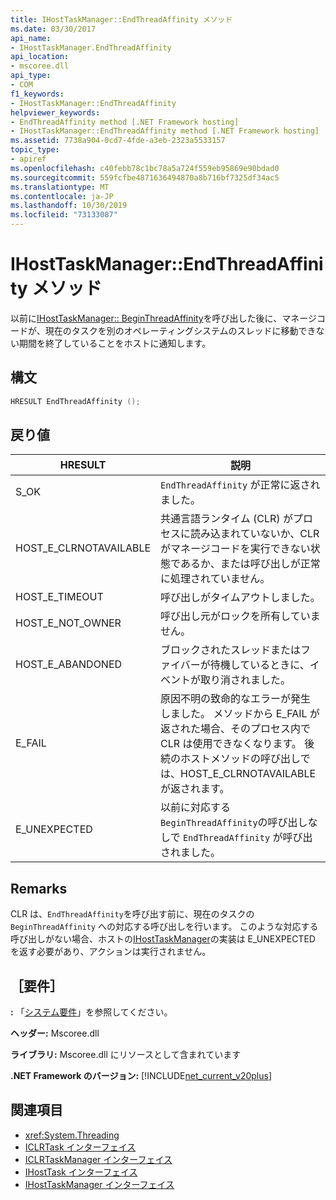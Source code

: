 ```yaml
---
title: IHostTaskManager::EndThreadAffinity メソッド
ms.date: 03/30/2017
api_name:
- IHostTaskManager.EndThreadAffinity
api_location:
- mscoree.dll
api_type:
- COM
f1_keywords:
- IHostTaskManager::EndThreadAffinity
helpviewer_keywords:
- EndThreadAffinity method [.NET Framework hosting]
- IHostTaskManager::EndThreadAffinity method [.NET Framework hosting]
ms.assetid: 7738a904-0cd7-4fde-a3eb-2323a5533157
topic_type:
- apiref
ms.openlocfilehash: c40febb78c1bc78a5a724f559eb95869e90bdad0
ms.sourcegitcommit: 559fcfbe4871636494870a8b716bf7325df34ac5
ms.translationtype: MT
ms.contentlocale: ja-JP
ms.lasthandoff: 10/30/2019
ms.locfileid: "73133087"
---
```

# <a name="ihosttaskmanagerendthreadaffinity-method"></a>IHostTaskManager::EndThreadAffinity メソッド
以前に[IHostTaskManager:: BeginThreadAffinity](../../../../docs/framework/unmanaged-api/hosting/ihosttaskmanager-beginthreadaffinity-method.md)を呼び出した後に、マネージコードが、現在のタスクを別のオペレーティングシステムのスレッドに移動できない期間を終了していることをホストに通知します。  
  
## <a name="syntax"></a>構文  
  
```cpp  
HRESULT EndThreadAffinity ();  
```  
  
## <a name="return-value"></a>戻り値  
  
|HRESULT|説明|  
|-------------|-----------------|  
|S_OK|`EndThreadAffinity` が正常に返されました。|  
|HOST_E_CLRNOTAVAILABLE|共通言語ランタイム (CLR) がプロセスに読み込まれていないか、CLR がマネージコードを実行できない状態であるか、または呼び出しが正常に処理されていません。|  
|HOST_E_TIMEOUT|呼び出しがタイムアウトしました。|  
|HOST_E_NOT_OWNER|呼び出し元がロックを所有していません。|  
|HOST_E_ABANDONED|ブロックされたスレッドまたはファイバーが待機しているときに、イベントが取り消されました。|  
|E_FAIL|原因不明の致命的なエラーが発生しました。 メソッドから E_FAIL が返された場合、そのプロセス内で CLR は使用できなくなります。 後続のホストメソッドの呼び出しでは、HOST_E_CLRNOTAVAILABLE が返されます。|  
|E_UNEXPECTED|以前に対応する `BeginThreadAffinity`の呼び出しなしで `EndThreadAffinity` が呼び出されました。|  
  
## <a name="remarks"></a>Remarks  
 CLR は、`EndThreadAffinity`を呼び出す前に、現在のタスクの `BeginThreadAffinity` への対応する呼び出しを行います。 このような対応する呼び出しがない場合、ホストの[IHostTaskManager](../../../../docs/framework/unmanaged-api/hosting/ihosttaskmanager-interface.md)の実装は E_UNEXPECTED を返す必要があり、アクションは実行されません。  
  
## <a name="requirements"></a>［要件］  
 **:** 「[システム要件](../../../../docs/framework/get-started/system-requirements.md)」を参照してください。  
  
 **ヘッダー:** Mscoree.dll  
  
 **ライブラリ:** Mscoree.dll にリソースとして含まれています  
  
 **.NET Framework のバージョン:** [!INCLUDE[net_current_v20plus](../../../../includes/net-current-v20plus-md.md)]  
  
## <a name="see-also"></a>関連項目

- <xref:System.Threading>
- [ICLRTask インターフェイス](../../../../docs/framework/unmanaged-api/hosting/iclrtask-interface.md)
- [ICLRTaskManager インターフェイス](../../../../docs/framework/unmanaged-api/hosting/iclrtaskmanager-interface.md)
- [IHostTask インターフェイス](../../../../docs/framework/unmanaged-api/hosting/ihosttask-interface.md)
- [IHostTaskManager インターフェイス](../../../../docs/framework/unmanaged-api/hosting/ihosttaskmanager-interface.md)
